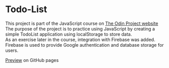 # Todo-List
This project is part of the JavaScript course on [The Odin Project website](https://www.theodinproject.com)  
The purpose of the project is to practice using JavaScript by creating a simple TodoList application using localStorage to store data.  
As an exercise later in the course, integration with Firebase was added. Firebase is used to provide Google authentication and database storage for users.

[Preview](https://johanhcarlberg.github.io/odin-todolist/) on GitHub pages
